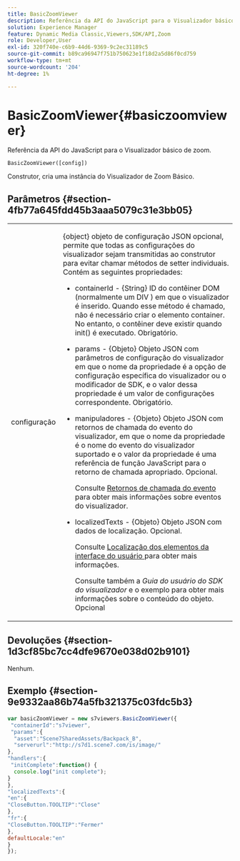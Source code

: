 ```yaml
---
title: BasicZoomViewer
description: Referência da API do JavaScript para o Visualizador básico de zoom.
solution: Experience Manager
feature: Dynamic Media Classic,Viewers,SDK/API,Zoom
role: Developer,User
exl-id: 320f740e-c6b9-44d6-9369-9c2ec31189c5
source-git-commit: b89ca96947f751b750623e1f18d2a5d86f0cd759
workflow-type: tm+mt
source-wordcount: '204'
ht-degree: 1%

---
```


# BasicZoomViewer{#basiczoomviewer}

Referência da API do JavaScript para o Visualizador básico de zoom.

`BasicZoomViewer([config])`

Construtor, cria uma instância do Visualizador de Zoom Básico.

## Parâmetros {#section-4fb77a645fdd45b3aaa5079c31e3bb05}

<table id="table_896DFF34A68A403DB93A6D597461A573"> 
 <tbody> 
  <tr> 
   <td colname="col1"> <p> <span class="codeph"> <span class="varname"> configuração </span> </span> </p> </td> 
   <td colname="col2"> <p> <span class="codeph"> {object} </span> objeto de configuração JSON opcional, permite que todas as configurações do visualizador sejam transmitidas ao construtor para evitar chamar métodos de setter individuais. Contém as seguintes propriedades: </p> <p> 
     <ul id="ul_789DBD5B72ED4C80B685455B0D59494D"> 
      <li id="li_28FDCB53E4AD4097A51F21B876C18FB1"> <p> <span class="codeph"> containerId </span> - <span class="codeph"> {String} </span> ID do contêiner DOM (normalmente um <span class="codeph"> DIV </span>) em que o visualizador é inserido. Quando esse método é chamado, não é necessário criar o elemento container. No entanto, o contêiner deve existir quando <span class="codeph"> init() </span> é executado. Obrigatório. </p> </li> 
      <li id="li_FDE00392DC1544ABBDD75F81EF814EF2"> <p> <span class="codeph"> params </span> - <span class="codeph"> {Objeto} </span> Objeto JSON com parâmetros de configuração do visualizador em que o nome da propriedade é a opção de configuração específica do visualizador ou o modificador de SDK, e o valor dessa propriedade é um valor de configurações correspondente. Obrigatório. </p> </li> 
      <li id="li_C534D5091CDA4717BCC48E3EBBF09AB8"> <p> <span class="codeph"> manipuladores </span> - <span class="codeph"> {Objeto} </span> Objeto JSON com retornos de chamada do evento do visualizador, em que o nome da propriedade é o nome do evento do visualizador suportado e o valor da propriedade é uma referência de função JavaScript para o retorno de chamada apropriado. Opcional. </p> <p>Consulte <a href="../../../c-html5-s7-aem-asset-viewers/c-html5-20-basic-zoom-viewer-about/c-html5-20-basic-zoom-viewer-event-callbacks.md#concept-8ba57cf86537401999514e1b221ec734" format="dita" scope="local"> Retornos de chamada do evento </a> para obter mais informações sobre eventos do visualizador. </p> </li> 
      <li id="li_528FE03845F847E08F964E38D6AB6E86"> <p> <span class="codeph"> localizedTexts </span> - <span class="codeph"> {Objeto} </span> Objeto JSON com dados de localização. Opcional. </p> <p>Consulte <a href="../../../c-html5-s7-aem-asset-viewers/c-html5-20-basic-zoom-viewer-about/c-html5-20-basic-zoom-viewer-localization.md#concept-cbfc39344c494eb7b9f6a272cff0cc74" format="dita" scope="local"> Localização dos elementos da interface do usuário </a> para obter mais informações. </p> <p> Consulte também a <i>Guia do usuário do SDK do visualizador</i> e o exemplo para obter mais informações sobre o conteúdo do objeto. Opcional </p> </li> 
     </ul> </p> </td> 
  </tr> 
 </tbody> 
</table>

## Devoluções {#section-1d3cf85bc7cc4dfe9670e038d02b9101}

Nenhum.

## Exemplo {#section-9e9332aa86b74a5fb321375c03fdc5b3}

```javascript {.line-numbers}
var basicZoomViewer = new s7viewers.BasicZoomViewer({ 
 "containerId":"s7viewer", 
 "params":{ 
  "asset":"Scene7SharedAssets/Backpack_B", 
  "serverurl":"http://s7d1.scene7.com/is/image/" 
}, 
"handlers":{ 
 "initComplete":function() { 
  console.log("init complete"); 
} 
}, 
"localizedTexts":{ 
"en":{ 
"CloseButton.TOOLTIP":"Close" 
}, 
"fr":{ 
"CloseButton.TOOLTIP":"Fermer" 
}, 
defaultLocale:"en" 
} 
});
```
